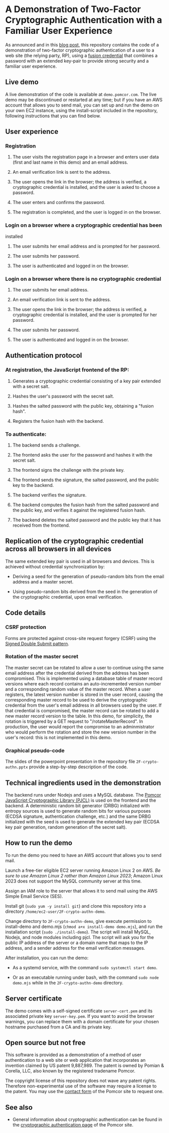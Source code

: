 # A Demonstration of Two-Factor Cryptographic Authentication with a Familiar User Experience

As announced and in this [blog
post](https://pomcor.com/2023/08/09/a-demonstration-of-two-factor-cryptographic-authentication-with-a-familiar-user-experience/),
this repository contains the code of a demonstration of two-factor
cryptographic authentication of a user to a web site (the relying
party, RP), using a [fusion
credential](/cryptographic-authentication/#fusion) that combines a
password with an extended key-pair to provide strong security and a
familiar user experience.

## Live demo

A live demonstration of the code is available at `demo.pomcor.com`.
The live demo may be discontinued or restarted at any time; but if you
have an AWS account that allows you to send mail, you can set up and
run the demo on your own EC2 instance, using the install-script
included in the repository, following instructions that you can find
below.

## User experience

### Registration

1. The user visits the registration page in a browser and enters user
data (first and last name in this demo) and an email address.

1. An email verification link is sent to the address.

1. The user opens the link in the browser; the address is verified, a
cryptographic credential is installed, and the user is asked to choose
a password.

1. The user enters and confirms the password.

1. The registration is completed, and the user is logged in on the browser.

### Login on a browser where a cryptographic credential has been
installed

1. The user submits her email address and is prompted for her
password.

1. The user submits her password.

1. The user is authenticated and logged in on the browser.

### Login on a browser where there is no cryptographic credential

1. The user submits her email address.

1. An email verification link is sent to the address.

1. The user opens the link in the browser; the address is verified, a
cryptographic credential is installed, and the user is prompted for
her password.

1. The user submits her password.

1. The user is authenticated and logged in on the browser.

## Authentication protocol

### At registration, the JavaScript frontend of the RP:

1. Generates a cryptographic credential consisting of a key pair extended with a secret salt.

1. Hashes the user's password with the secret salt.

1. Hashes the salted password with the public key, obtaining a "fusion hash".

1. Registers the fusion hash with the backend.

### To authenticate:

1. The backend sends a challenge.

1. The frontend asks the user for the password and hashes it with the
secret salt.

1. The frontend signs the challenge with the private key.

1. The frontend sends the signature, the salted password, and the
public key to the backend.

1. The backend verifies the signature.

1. The backend computes the fusion hash from the salted password and
the public key, and verifies it against the registered fusion hash.

1. The backend deletes the salted password and the public key that it
has received from the frontend.

## Replication of the cryptographic credential across all browsers in all devices

The same extended key pair is used in all browsers and devices.  This
is achieved without credential synchronization by:

  * Deriving a seed for the generation of pseudo-random bits from the
    email address and a master secret.
    
  * Using pseudo-random bits derived from the seed in the generation of
    the cryptographic credential, upon email verification.

## Code details

### CSRF protection

Forms are protected against cross-site request forgery (CSRF) using
the [Signed Double Submit pattern](https://cheatsheetseries.owasp.org/cheatsheets/Cross-Site_Request_Forgery_Prevention_Cheat_Sheet.html#signed-double-submit-cookie).

### Rotation of the master secret

The master secret can be rotated to allow a user to continue using the
same email address after the credential derived from the address has
been compromised.  This is implemented using a database table of
master record versions where each record contains an auto-incremented
version number and a corresponding random value of the master record.
When a user registers, the latest version number is stored in the user
record, causing the corresponding master record to be used to derive
the cryptographic credential from the user's email address in all
browsers used by the user.  If that credential is compromised, the
master record can be rotated to add a new master record version to the
table.  In this demo, for simplicity, the rotation is triggered by a
GET request to "/rotateMasterRecord".  In production, the user would
report the compromise to an adminmistrator who would perform the
rotation and store the new version number in the user's record: this
is not implemented in this demo.

### Graphical pseudo-code

The slides of the powerpoint presentation in the repository file
`2F-crypto-authn.pptx` provide a step-by-step description of the code.

## Technical ingredients used in the demonstration

The backend runs under Nodejs and uses a MySQL database.  The [Pomcor
JavaScript Cryptographic Library
(PJCL)](https://github.com/fcorella/pjcl) is used on the frontend and
the backend.  A deterministic random bit generator (DRBG) initialized
with entropy sources is used to generate random bits for various
purposes (ECDSA signature, authentication challenge, etc.) and the
same DRBG initialized with the seed is used to generate the extended
key pair (ECDSA key pair generation, random generation of the secret
salt).

## How to run the demo

To run the demo you need to have an AWS account that allows you to send
mail.

Launch a free-tier eligible EC2 server running Amazon Linux 2 on AWS.
*Be sure to use Amazon Linux 2 rather than Amazon Linux 2023*; Amazon
Linux 2023 does not support the MySQL community server at this time.

Assign an IAM role to the server that allows it to send mail using the
AWS Simple Email Service (SES).

Install git (`sudo yum -y install git`) and clone this
repository into a directory `/home/ec2-user/2F-crypto-authn-demo`.

Change directory to `2F-crypto-authn-demo`, give execute permission to
install-demo and demo.mjs (`chmod a+x install-demo demo.mjs`), and run the installation
script (`sudo ./install-demo`).  The script will install
MySQL, Nodejs, and node modules including pjcl.  The script will ask
you for the public IP address of the server or a domain name that maps
to the IP address, and a sender address for the email verification
messages.

After installation, you can run the demo:

* As a systemd service, with the command `sudo systemctl start demo`.

* Or as an executable running under bash, with the command `sudo node
demo.mjs` while in the `2F-crypto-authn-demo` directory.

## Server certificate

The demo comes with a self-signed certificate `server-cert.pem` and
its associated private key `server-key.pem`.  If you want to avoid the
browser warnings, you can replace them with a domain certificate for
your chosen hostname purchased from a CA and its private key.

## Open source but not free

This software is provided as a demonstration of a method of user
authentication to a web site or web application that incorporates an
invention claimed by US patent 9,887,989.  The patent is owned by
Pomian & Corella, LLC, also known by the registered tradename Pomcor.

The copyright license of this repository does not wave any patent
rights.  Therefore non-experimental use of the software may require a
license to the patent.  You may use the [contact
form](https://pomcor.com/contact-us/) of the Pomcor site to request
one.

## See also

* General information about cryptographic authentication can be found
  in the [cryptographic authentication
  page](https://pomcor.com/cryptographic-authentication/) of the
  Pomcor site.
